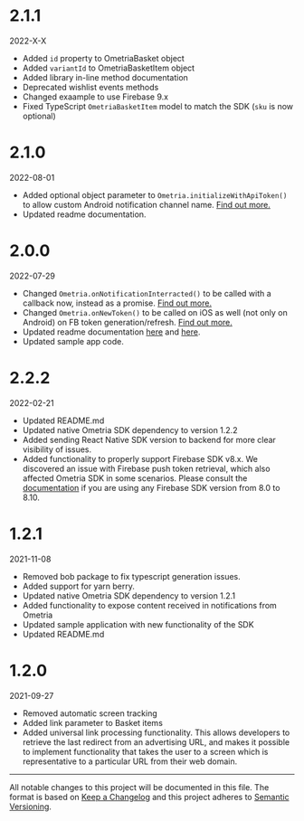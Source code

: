 # 2.1.1

2022-X-X

- Added `id` property to OmetriaBasket object
- Added `variantId` to OmetriaBasketItem object
- Added library in-line method documentation
- Deprecated wishlist events methods
- Changed exaample to use Firebase 9.x
- Fixed TypeScript `OmetriaBasketItem` model to match the SDK (`sku` is now optional)

# 2.1.0

2022-08-01

- Added optional object parameter to `Ometria.initializeWithApiToken()` to allow custom Android notification channel name. [Find out more.](https://github.com/Ometria/ometria.react_native_sdk#4-initialise-the-library)
- Updated readme documentation.

# 2.0.0

2022-07-29

- Changed `Ometria.onNotificationInterracted()` to be called with a callback now, instead as a promise. [Find out more.](https://github.com/Ometria/ometria.react_native_sdk_internal/#handling-interaction-with-notifications-that-contain-urls)
- Changed `Ometria.onNewToken()` to be called on iOS as well (not only on Android) on FB token generation/refresh. [Find out more.](https://github.com/Ometria/ometria.react_native_sdk_internal/#configure-push-notifications-in-your-application)
- Updated readme documentation [here](https://github.com/Ometria/ometria.react_native_sdk_internal/#handling-interaction-with-notifications-that-contain-urls) and [here](https://github.com/Ometria/ometria.react_native_sdk_internal/#configure-push-notifications-in-your-application).
- Updated sample app code.

# 2.2.2

2022-02-21

- Updated README.md
- Updated native Ometria SDK dependency to version 1.2.2
- Added sending React Native SDK version to backend for more clear visibility of issues.
- Added functionality to properly support Firebase SDK v8.x. We discovered an issue with Firebase push token retrieval, which also affected Ometria SDK in some scenarios. Please consult the [documentation](https://github.com/Ometria/ometria.react_native_sdk/tree/v1.2.2#41-firebase-80-810-issue-ios) if you are using any Firebase SDK version from 8.0 to 8.10.

# 1.2.1

2021-11-08

- Removed bob package to fix typescript generation issues.
- Added support for yarn berry.
- Updated native Ometria SDK dependency to version 1.2.1
- Added functionality to expose content received in notifications from Ometria
- Updated sample application with new functionality of the SDK
- Updated README.md

# 1.2.0

2021-09-27

- Removed automatic screen tracking
- Added link parameter to Basket items
- Added universal link processing functionality. This allows developers to retrieve the last redirect from an advertising URL, and makes it possible to implement functionality that takes the user to a screen which is representative to a particular URL from their web domain.

---

All notable changes to this project will be documented in this file.
The format is based on [Keep a Changelog](https://keepachangelog.com/en/1.0.0/) and this project adheres to [Semantic Versioning](https://semver.org/spec/v2.0.0.html).

